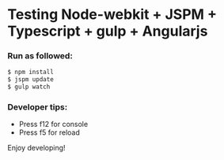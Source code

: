 # Testing Node-webkit + JSPM + Typescript + gulp + Angularjs

### Run as followed:

```sh
$ npm install
$ jspm update
$ gulp watch
```

### Developer tips:

* Press f12 for console
* Press f5 for reload

Enjoy developing!
